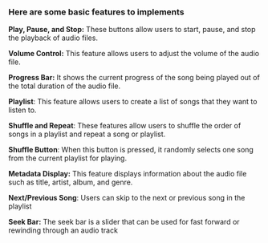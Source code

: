 ### Here are some basic features to implements

**Play, Pause, and Stop:** These buttons allow users to start, pause, and stop the playback of audio files.

**Volume Control:** This feature allows users to adjust the volume of the audio file.

**Progress Bar:** It shows the current progress of the song being played out of the total duration of the audio file.

**Playlist**: This feature allows users to create a list of songs that they want to listen to.

**Shuffle and Repeat**: These features allow users to shuffle the order of songs in a playlist and repeat a song or playlist. 

**Shuffle Button**: When this button is pressed, it randomly selects one song from the current playlist for playing.

**Metadata Display:** This feature displays information about the audio file such as title, artist, album, and genre. 

**Next/Previous Song**: Users can skip to the next or previous song in the playlist

**Seek Bar:** The seek bar is a slider that can be used for fast forward or rewinding through an audio track

